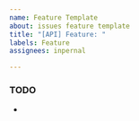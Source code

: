 ```yaml
---
name: Feature Template
about: issues feature template
title: "[API] Feature: "
labels: Feature
assignees: inpernal

---
```


### TODO
-
